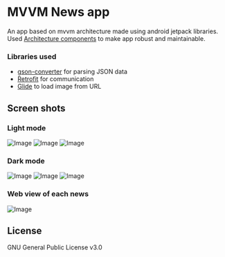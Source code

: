 # MVVM News app 

An app based on mvvm architecture made using android jetpack libraries.
Used  [Architecture components](https://developer.android.com/topic/libraries/architecture/)  to make app robust and maintainable.

### Libraries used
- [gson-converter](https://mvnrepository.com/artifact/com.squareup.retrofit2/converter-gson/2.9.0) for parsing JSON data
-  [Retrofit](https://github.com/square/retrofit) for communication 
- [Glide](https://github.com/bumptech/glide) to load image from URL


## Screen shots

### Light mode
![Image](/Screenshots/L1.jpg)
![Image](/Screenshots/L2.jpg)
![Image](/Screenshots/L3.jpg)

### Dark mode

![Image](/Screenshots/D1.jpg)
![Image](/Screenshots/D2.jpg)
![Image](/Screenshots/D3.jpg)

### Web view of each news

![Image](/Screenshots/3.jpg)

## License
GNU General Public License v3.0
